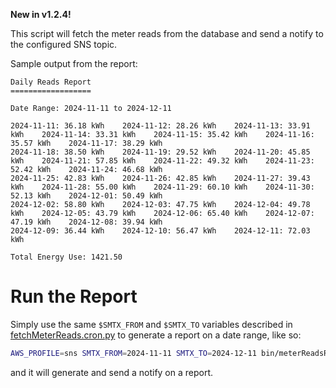 **New in v1.2.4!**

This script will fetch the meter reads from the database and send a notify to the configured SNS topic.

Sample output from the report:

```
Daily Reads Report
==================

Date Range: 2024-11-11 to 2024-12-11
    
2024-11-11: 36.18 kWh    2024-11-12: 28.26 kWh    2024-11-13: 33.91 kWh    2024-11-14: 33.31 kWh    2024-11-15: 35.42 kWh    2024-11-16: 35.57 kWh    2024-11-17: 38.29 kWh    
2024-11-18: 38.50 kWh    2024-11-19: 29.52 kWh    2024-11-20: 45.85 kWh    2024-11-21: 57.85 kWh    2024-11-22: 49.32 kWh    2024-11-23: 52.42 kWh    2024-11-24: 46.68 kWh    
2024-11-25: 42.83 kWh    2024-11-26: 42.85 kWh    2024-11-27: 39.43 kWh    2024-11-28: 55.00 kWh    2024-11-29: 60.10 kWh    2024-11-30: 52.13 kWh    2024-12-01: 50.49 kWh    
2024-12-02: 58.80 kWh    2024-12-03: 47.75 kWh    2024-12-04: 49.78 kWh    2024-12-05: 43.79 kWh    2024-12-06: 65.40 kWh    2024-12-07: 47.19 kWh    2024-12-08: 39.94 kWh    
2024-12-09: 36.44 kWh    2024-12-10: 56.47 kWh    2024-12-11: 72.03 kWh    

Total Energy Use: 1421.50
```

# Run the Report

Simply use the same `$SMTX_FROM` and `$SMTX_TO` variables described in [fetchMeterReads.cron.py](./fetchMeterReads.cron.py.md) to generate a report on a date range, like so:

```bash
AWS_PROFILE=sns SMTX_FROM=2024-11-11 SMTX_TO=2024-12-11 bin/meterReadsReport.py
```

and it will generate and send a notify on a report.
